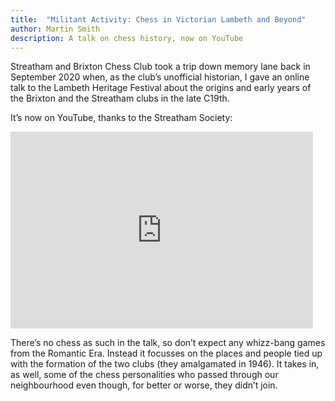 ```yaml
---
title:  "Militant Activity: Chess in Victorian Lambeth and Beyond"
author: Martin Smith
description: A talk on chess history, now on YouTube
---
```

<style>
  iframe {
    max-width: 96%;
    margin:  auto;
  }
</style>

Streatham and Brixton Chess Club took a trip down memory lane back in September 2020 when, as the club’s unofficial historian, I gave an online talk to the Lambeth Heritage Festival about the origins and early years of the Brixton and the Streatham clubs in the late C19th.

It’s now on YouTube, thanks to the Streatham Society:

<iframe width="560" height="315" src="https://www.youtube.com/embed/5fJZ_hxGL00" 
  frameborder="0" allow="accelerometer; autoplay; clipboard-write; encrypted-media; gyroscope; picture-in-picture" 
  allowfullscreen>
</iframe>

There’s no chess as such in the talk, so don’t expect any whizz-bang games from the Romantic Era. Instead it focusses on the places and people tied up with the formation of the two clubs (they amalgamated in 1946).  It takes in, as well, some of the chess personalities who passed through our neighbourhood even though, for better or worse, they didn’t join.   
